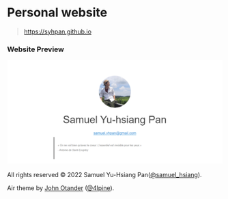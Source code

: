 # Personal website
> https://syhpan.github.io

### Website Preview
![preview](img/preview.png)

All rights reserved © 2022 Samuel Yu-Hsiang Pan([@samuel_hsiang](https://www.twitter.com/@samuel_hsiang)).

Air theme by [John Otander](http://johnotander.com/) ([@4lpine](https://twitter.com/4lpine)).
